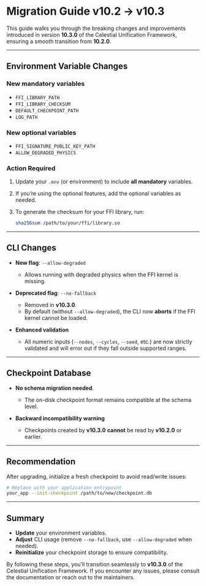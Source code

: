 # Migration Guide v10.2 → v10.3

This guide walks you through the breaking changes and improvements introduced in version **10.3.0** of the Celestial Unification Framework, ensuring a smooth transition from **10.2.0**.

---

## Environment Variable Changes

### New mandatory variables

- `FFI_LIBRARY_PATH`
- `FFI_LIBRARY_CHECKSUM`
- `DEFAULT_CHECKPOINT_PATH`
- `LOG_PATH`

### New optional variables

- `FFI_SIGNATURE_PUBLIC_KEY_PATH`
- `ALLOW_DEGRADED_PHYSICS`

### Action Required

1. Update your `.env` (or environment) to include **all mandatory** variables.
2. If you’re using the optional features, add the optional variables as needed.
3. To generate the checksum for your FFI library, run:

   ```bash
   sha256sum /path/to/your/ffi/library.so
   ```

---

## CLI Changes

- **New flag**: `--allow-degraded`
  - Allows running with degraded physics when the FFI kernel is missing.

- **Deprecated flag**: `--no-fallback`
  - Removed in **v10.3.0**.
  - By default (without `--allow-degraded`), the CLI now **aborts** if the FFI kernel cannot be loaded.

- **Enhanced validation**
  - All numeric inputs (`--nodes`, `--cycles`, `--seed`, etc.) are now strictly validated and will error out if they fall outside supported ranges.

---

## Checkpoint Database

- **No schema migration needed**.
  - The on-disk checkpoint format remains compatible at the schema level.

- **Backward incompatibility warning**
  - Checkpoints created by **v10.3.0** **cannot** be read by **v10.2.0** or earlier.

---

## Recommendation

After upgrading, initialize a fresh checkpoint to avoid read/write issues:

```bash
# Replace with your application entrypoint
your_app --init-checkpoint /path/to/new/checkpoint.db
```

---

## Summary

- **Update** your environment variables.
- **Adjust** CLI usage (remove `--no-fallback`, use `--allow-degraded` when needed).
- **Reinitialize** your checkpoint storage to ensure compatibility.

By following these steps, you’ll transition seamlessly to **v10.3.0** of the Celestial Unification Framework. If you encounter any issues, please consult the documentation or reach out to the maintainers.
